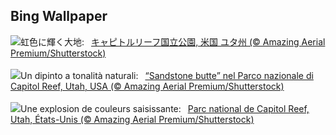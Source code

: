 ## Bing Wallpaper
![](https://www.bing.com/th?id=OHR.CapitolButte_JA-JP9625919986_UHD.jpg&w=1000)虹色に輝く大地:&nbsp;&ensp;[キャピトルリーフ国立公園, 米国 ユタ州 (© Amazing Aerial Premium/Shutterstock)](https://www.bing.com/th?id=OHR.CapitolButte_JA-JP9625919986_UHD.jpg)
<br><br/>
![](https://www.bing.com/th?id=OHR.CapitolButte_IT-IT7118088520_UHD.jpg&w=1000)Un dipinto a tonalità naturali:&nbsp;&ensp;[“Sandstone butte” nel Parco nazionale di Capitol Reef, Utah, USA (© Amazing Aerial Premium/Shutterstock)](https://www.bing.com/th?id=OHR.CapitolButte_IT-IT7118088520_UHD.jpg)
<br><br/>
![](https://www.bing.com/th?id=OHR.CapitolButte_FR-FR6551234797_UHD.jpg&w=1000)Une explosion de couleurs saisissante:&nbsp;&ensp;[Parc national de Capitol Reef, Utah, États-Unis (© Amazing Aerial Premium/Shutterstock)](https://www.bing.com/th?id=OHR.CapitolButte_FR-FR6551234797_UHD.jpg)
<br><br/>
